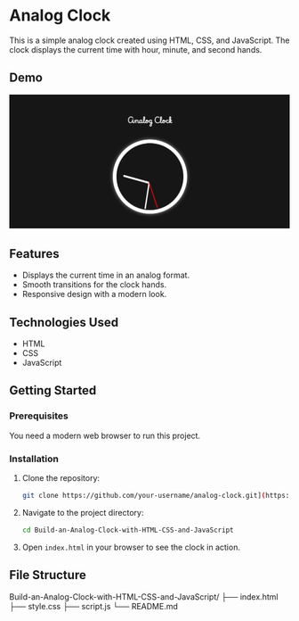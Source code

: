 # Analog Clock

This is a simple analog clock created using HTML, CSS, and JavaScript. The clock displays the current time with hour, minute, and second hands.

## Demo

![Analog Clock](https://github.com/SahanDilusha/Build-an-Analog-Clock-with-HTML-CSS-and-JavaScript/blob/c0f8fa30fb715b4d3bb30a5e48f169cf2db1edaa/Screenshot.png)

## Features

- Displays the current time in an analog format.
- Smooth transitions for the clock hands.
- Responsive design with a modern look.

## Technologies Used

- HTML
- CSS
- JavaScript

## Getting Started

### Prerequisites

You need a modern web browser to run this project.

### Installation

1. Clone the repository:

    ```bash
    git clone https://github.com/your-username/analog-clock.git](https://github.com/SahanDilusha/Build-an-Analog-Clock-with-HTML-CSS-and-JavaScript.git
    ```

2. Navigate to the project directory:

    ```bash
    cd Build-an-Analog-Clock-with-HTML-CSS-and-JavaScript
    ```

3. Open `index.html` in your browser to see the clock in action.

## File Structure

Build-an-Analog-Clock-with-HTML-CSS-and-JavaScript/
├── index.html
├── style.css
├── script.js
└── README.md

